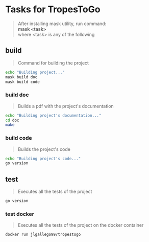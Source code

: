 # Tasks for TropesToGo
> After installing mask utility, run command:  
> **mask \<task\>**  
> where \<task\> is any of the following

## build
> Command for building the project
~~~sh
echo "Building project..."
mask build doc
mask build code
~~~

### build doc
> Builds a pdf with the project's documentation
~~~sh
echo "Building project's documentation..."
cd doc
make
~~~

### build code
> Builds the project's code
~~~sh
echo "Building project's code..."
go version
~~~

## test
> Executes all the tests of the project
~~~sh
go version
~~~

### test docker
> Executes all the tests of the project on the docker container
~~~bash
docker run jlgallego99/tropestogo
~~~